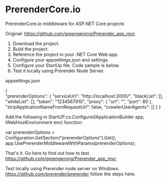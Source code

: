 # PrerenderCore.io
PrerenderCore.io middleware for ASP.NET Core projects

Original: https://github.com/greengerong/Prerender_asp_mvc

1. Download the project. 
2. Build the project. 
3. Reference the project in your .NET Core Web app. 
4. Configure your appsettings.json and settings. 
5. Configure your StartUp file. Code sample is below. 
6. Test it locally using Prerender Node Server. 

appsettings.json

{   
  "prerenderOptions": {
    "serviceUrl": "http://localhost:3000/",
    "blackList": [],
    "whiteList": [],
    "token": "1234567910",
    "proxy": {
      "url": "",
      "port": 80
    },
    "stripApplicationNameFromRequestUrl": false,
    "crawlerUserAgents": []
  }
}


Add the following in StartUP.cs.Configure(IApplicationBuilder app, IWebHostEnvironment env) function: 

var prerenderOptions = Configuration.GetSection("prerenderOptions").Get<PrerenderOptions>();
app.UsePrerenderMiddlewareWithParams(prerenderOptions);
  
That's it. 
Go here to find out how to test. https://github.com/greengerong/Prerender_asp_mvc

Test locally using Prerender node server on Windows. https://github.com/prerender/prerender
follow the steps here.

  
